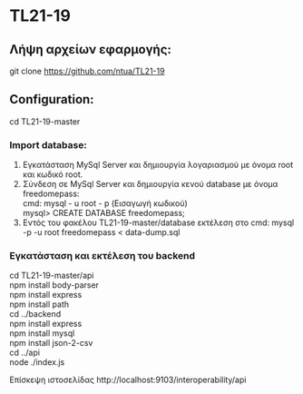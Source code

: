 # TL21-19

## Λήψη αρχείων εφαρμογής: 
git clone https://github.com/ntua/TL21-19

## Configuration:
cd TL21-19-master
### Import database:
1. Eγκατάσταση MySql Server και δημιουργία λογαριασμού με όνομα root και κωδικό root.
2. Σύνδεση σε MySql Server και δημιουργία κενού database με όνομα freedomepass:                                                                                                     
cmd:     mysql - u root - p
         (Εισαγωγή κωδικού)                                                                                                                                                         
mysql>   CREATE DATABASE freedomepass;
3. Εντός του φακέλου TL21-19-master/database εκτέλεση στο cmd:
mysql -p -u root freedomepass < data-dump.sql

### Εγκατάσταση και εκτέλεση του backend
cd TL21-19-master/api                                                                                                                                                               
npm install body-parser                                                                                                                                                             
npm install express                                                                                                                                                                
npm install path                                                                                                                                                                   
cd ../backend                                                                                                                                                                      
npm install express                                                                                                                                                                 
npm install mysql                                                                                                                                                                   
npm install json-2-csv                                                                                                                                                             
cd ../api                                                                                                                                                                           
node ./index.js                                                                                                                                                                              

Επίσκεψη ιστοσελίδας http://localhost:9103/interoperability/api
